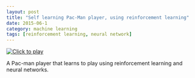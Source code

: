 ```yaml
---
layout: post
title: "Self learning Pac-Man player, using reinforcement learning"
date: 2015-06-1
category: machine learning
tags: [reinforcement learning, neural network]
---
```

<a href="https://www.youtube.com/watch?v=NV9xViSfoBA " target="_blank"><img src="{{ site.url }}/projects/images/pacman.png" title="Click to play"></a>
<p class="proj-text-content">A Pac-man player that learns to play using reinforcement learning and neural networks.</p>
